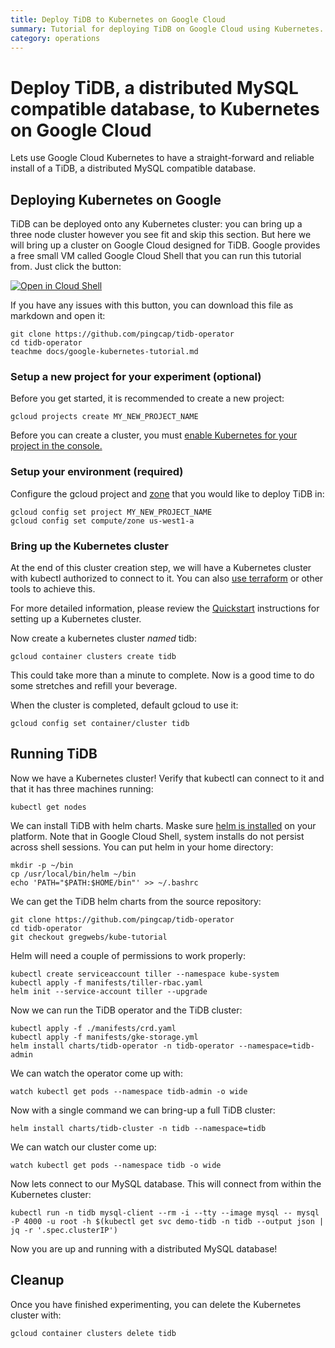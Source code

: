 ```yaml
---
title: Deploy TiDB to Kubernetes on Google Cloud
summary: Tutorial for deploying TiDB on Google Cloud using Kubernetes.
category: operations
---
```


# Deploy TiDB, a distributed MySQL compatible database, to Kubernetes on Google Cloud

Lets use Google Cloud Kubernetes to have a straight-forward and reliable install of a TiDB, a distributed MySQL compatible database.


## Deploying Kubernetes on Google

TiDB can be deployed onto any Kubernetes cluster: you can bring up a three node cluster however you see fit and skip this section. But here we will bring up a cluster on Google Cloud designed for TiDB.
Google provides a free small VM called Google Cloud Shell that you can run this tutorial from.
Just click the button:

[![Open in Cloud Shell](https://gstatic.com/cloudssh/images/open-btn.png)](https://console.cloud.google.com/cloudshell/open?git_repo=https://github.com/pingcap/tidb-operator)
<!--
[![Open in Cloud Shell](https://gstatic.com/cloudssh/images/open-btn.png)](https://console.cloud.google.com/cloudshell/open?git_repo=https://github.com/pingcap/tidb-operator&tutorial=docs/google-kubernetes-tutorial.md)
-->

If you have any issues with this button, you can download this file as markdown and open it:

	git clone https://github.com/pingcap/tidb-operator
	cd tidb-operator
	teachme docs/google-kubernetes-tutorial.md

### Setup a new project for your experiment (optional)

Before you get started, it is recommended to create a new project:

	gcloud projects create MY_NEW_PROJECT_NAME

Before you can create a cluster, you must [enable Kubernetes for your project in the console.](https://console.cloud.google.com/projectselector/kubernetes?_ga=2.78459869.-833158988.1529036412)

### Setup your environment (required)

Configure the gcloud project and [zone](https://cloud.google.com/compute/docs/regions-zones/) that you would like to deploy TiDB in:

	gcloud config set project MY_NEW_PROJECT_NAME
	gcloud config set compute/zone us-west1-a


### Bring up the Kubernetes cluster 

At the end of this cluster creation step, we will have a Kubernetes cluster with kubectl authorized to connect to it.
You can also [use terraform]() or other tools to achieve this.

For more detailed information, please review the [Quickstart](https://cloud.google.com/kubernetes-engine/docs/quickstart) instructions for setting up a Kubernetes cluster.

Now create a kubernetes cluster _named_ tidb:

	gcloud container clusters create tidb

This could take more than a minute to complete. Now is a good time to do some stretches and refill your beverage.

When the cluster is completed, default gcloud to use it:

	gcloud config set container/cluster tidb

## Running TiDB

Now we have a Kubernetes cluster! Verify that kubectl can connect to it and that it has three machines running:

	kubectl get nodes

We can install TiDB with helm charts. Maske sure [helm is installed](https://github.com/helm/helm#install) on your platform.
Note that in Google Cloud Shell, system installs do not persist across shell sessions. You can put helm in your home directory:

	mkdir -p ~/bin
	cp /usr/local/bin/helm ~/bin
	echo 'PATH="$PATH:$HOME/bin"' >> ~/.bashrc

We can get the TiDB helm charts from the source repository:

	git clone https://github.com/pingcap/tidb-operator
	cd tidb-operator
	git checkout gregwebs/kube-tutorial

Helm will need a couple of permissions to work properly:

	kubectl create serviceaccount tiller --namespace kube-system
	kubectl apply -f manifests/tiller-rbac.yaml
	helm init --service-account tiller --upgrade

Now we can run the TiDB operator and the TiDB cluster:

	kubectl apply -f ./manifests/crd.yaml
	kubectl apply -f manifests/gke-storage.yml
	helm install charts/tidb-operator -n tidb-operator --namespace=tidb-admin

We can watch the operator come up with:

	watch kubectl get pods --namespace tidb-admin -o wide

Now with a single command we can bring-up a full TiDB cluster:

	helm install charts/tidb-cluster -n tidb --namespace=tidb

We can watch our cluster come up:

	watch kubectl get pods --namespace tidb -o wide

Now lets connect to our MySQL database. This will connect from within the Kubernetes cluster:

	kubectl run -n tidb mysql-client --rm -i --tty --image mysql -- mysql -P 4000 -u root -h $(kubectl get svc demo-tidb -n tidb --output json | jq -r '.spec.clusterIP')

Now you are up and running with a distributed MySQL database!

## Cleanup

Once you have finished experimenting, you can delete the Kubernetes cluster with:

	gcloud container clusters delete tidb
